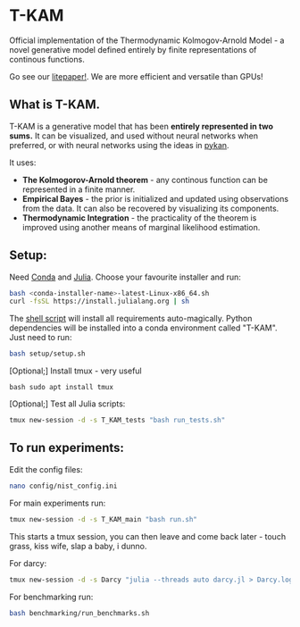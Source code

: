 # T-KAM
Official implementation of the Thermodynamic Kolmogov-Arnold Model - a novel generative model defined entirely by finite representations of continous functions.

Go see our [litepaper!](https://exalaboratories.com/litepaper). We are more efficient and versatile than GPUs!

## What is T-KAM.

T-KAM is a generative model that has been **entirely represented in two sums.** It can be visualized, and used without neural networks when preferred, or with neural networks using the ideas in [pykan](https://github.com/KindXiaoming/pykan). 

It uses:

- **The Kolmogorov-Arnold theorem** - any continous function can be represented in a finite manner.
- **Empirical Bayes** - the prior is initialized and updated using observations from the data. It can also be recovered by visualizing its components.
- **Thermodynamic Integration** - the practicality of the theorem is improved using another means of marginal likelihood estimation.

## Setup:

Need [Conda](https://docs.conda.io/projects/conda/en/latest/user-guide/install/index.html) and [Julia](https://github.com/JuliaLang/juliaup). Choose your favourite installer and run: 

```bash
bash <conda-installer-name>-latest-Linux-x86_64.sh
curl -fsSL https://install.julialang.org | sh
```

The [shell script](setup/setup.sh) will install all requirements auto-magically. Python dependencies will be installed into a conda environment called "T-KAM". Just need to run:

```bash
bash setup/setup.sh
```
[Optional;] Install tmux - very useful

```
bash sudo apt install tmux
```

[Optional;] Test all Julia scripts:

```bash
tmux new-session -d -s T_KAM_tests "bash run_tests.sh"
```

## To run experiments:

Edit the config files:

```bash
nano config/nist_config.ini
```

For main experiments run:

```bash
tmux new-session -d -s T_KAM_main "bash run.sh"
```

This starts a tmux session, you can then leave and come back later - touch grass, kiss wife, slap a baby, i dunno.

For darcy:
```bash
tmux new-session -d -s Darcy "julia --threads auto darcy.jl > Darcy.log 2>&1"
```

For benchmarking run:

```bash
bash benchmarking/run_benchmarks.sh
```



